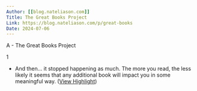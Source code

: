 ```yaml
---
Author: [[blog.nateliason.com]]
Title: The Great Books Project
Link: https://blog.nateliason.com/p/great-books
Date: 2024-07-06
---
```

A - The Great Books Project

1
- And then… it stopped happening as much. The more you read, the less likely it seems that any additional book will impact you in some meaningful way. ([View Highlight](https://instapaper.com/read/1519995426/20007773))
